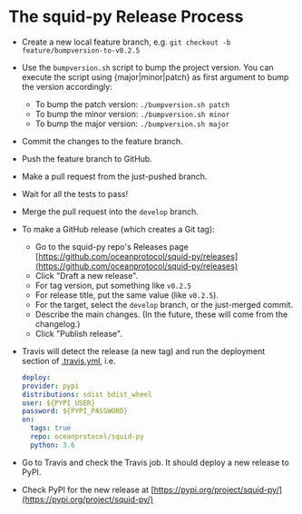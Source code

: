 # The squid-py Release Process

- Create a new local feature branch, e.g. `git checkout -b feature/bumpversion-to-v0.2.5`
- Use the `bumpversion.sh` script to bump the project version. You can execute the script using {major|minor|patch} as first argument to bump the version accordingly:
  - To bump the patch version: `./bumpversion.sh patch`
  - To bump the minor version: `./bumpversion.sh minor`
  - To bump the major version: `./bumpversion.sh major`
- Commit the changes to the feature branch.
- Push the feature branch to GitHub.
- Make a pull request from the just-pushed branch.
- Wait for all the tests to pass!
- Merge the pull request into the `develop` branch.
- To make a GitHub release (which creates a Git tag):
  - Go to the squid-py repo's Releases page [https://github.com/oceanprotocol/squid-py/releases](https://github.com/oceanprotocol/squid-py/releases)
  - Click "Draft a new release".
  - For tag version, put something like `v0.2.5`
  - For release title, put the same value (like `v0.2.5`).
  - For the target, select the `develop` branch, or the just-merged commit.
  - Describe the main changes. (In the future, these will come from the changelog.)
  - Click "Publish release".
- Travis will detect the release (a new tag) and run the deployment section of [.travis.yml](.travis.yml), i.e.

  ```yaml
  deploy:
  provider: pypi
  distributions: sdist bdist_wheel
  user: ${PYPI_USER}
  password: ${PYPI_PASSWORD}
  on:
    tags: true
    repo: oceanprotocol/squid-py
    python: 3.6
  ```

- Go to Travis and check the Travis job. It should deploy a new release to PyPI.
- Check PyPI for the new release at [https://pypi.org/project/squid-py/](https://pypi.org/project/squid-py/)
